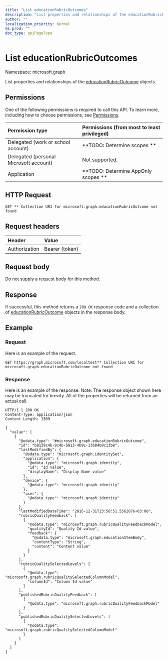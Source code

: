 ```yaml
---
title: "List educationRubricOutcomes"
description: "List properties and relationships of the educationRubricOutcome objects."
author: ""
localization_priority: Normal
ms.prod: ""
doc_type: apiPageType
---
```


# List educationRubricOutcomes

Namespace: microsoft.graph

List properties and relationships of the [educationRubricOutcome](../resources/educationrubricoutcome.md) objects.

## Permissions
One of the following permissions is required to call this API. To learn more, including how to choose permissions, see [Permissions](/concepts/permissions-reference.md).

|Permission type|Permissions (from most to least privileged)|
|:---|:---|
|Delegated (work or school account)|**TODO: Determine scopes **|
|Delegated (personal Microsoft account)|Not supported.|
|Application|**TODO: Determine AppOnly scopes **|

## HTTP Request
<!-- {
  "blockType": "ignored"
}
-->
``` http
GET ** Collection URI for microsoft.graph.educationRubricOutcome not found
```

## Request headers
|Header|Value|
|:---|:---|
|Authorization|Bearer {token}|

## Request body
Do not supply a request body for this method.

## Response
If successful, this method returns a `200 OK` response code and a collection of [educationRubricOutcome](../resources/educationrubricoutcome.md) objects in the response body.

## Example

### Request
Here is an example of the request.
<!-- {
  "blockType": "request",
  "name": "get_educationrubricoutcome"
}
-->
``` http
GET https://graph.microsoft.com/localtest** Collection URI for microsoft.graph.educationRubricOutcome not found
```

### Response
Here is an example of the response. Note: The response object shown here may be truncated for brevity. All of the properties will be returned from an actual call.
<!-- {
  "blockType": "response",
  "truncated": true,
  "@odata.type": "collection(microsoft.graph.educationrubricoutcome)"
}
-->
``` http
HTTP/1.1 200 OK
Content-Type: application/json
Content-Length: 1509

{
  "value": [
    {
      "@odata.type": "#microsoft.graph.educationRubricOutcome",
      "id": "b8139c4b-9c4b-b813-4b9c-13b84b9c13b8",
      "lastModifiedBy": {
        "@odata.type": "microsoft.graph.identitySet",
        "application": {
          "@odata.type": "microsoft.graph.identity",
          "id": "Id value",
          "displayName": "Display Name value"
        },
        "device": {
          "@odata.type": "microsoft.graph.identity"
        },
        "user": {
          "@odata.type": "microsoft.graph.identity"
        }
      },
      "lastModifiedDateTime": "2016-12-31T23:56:51.5562076+03:00",
      "rubricQualityFeedback": [
        {
          "@odata.type": "microsoft.graph.rubricQualityFeedbackModel",
          "qualityId": "Quality Id value",
          "feedback": {
            "@odata.type": "microsoft.graph.educationItemBody",
            "contentType": "String",
            "content": "Content value"
          }
        }
      ],
      "rubricQualitySelectedLevels": [
        {
          "@odata.type": "microsoft.graph.rubricQualitySelectedColumnModel",
          "columnId": "Column Id value"
        }
      ],
      "publishedRubricQualityFeedback": [
        {
          "@odata.type": "microsoft.graph.rubricQualityFeedbackModel"
        }
      ],
      "publishedRubricQualitySelectedLevels": [
        {
          "@odata.type": "microsoft.graph.rubricQualitySelectedColumnModel"
        }
      ]
    }
  ]
}
```

